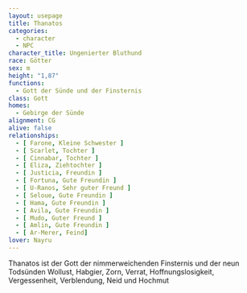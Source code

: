 ```yaml
---
layout: usepage
title: Thanatos
categories:
  - character
  - NPC
character_title: Ungenierter Bluthund
race: Götter
sex: m
height: "1,87"
functions:
  - Gott der Sünde und der Finsternis
class: Gott
homes:
  - Gebirge der Sünde
alignment: CG
alive: false
relationships:
  - [ Farone, Kleine Schwester ]
  - [ Scarlet, Tochter ]
  - [ Cinnabar, Tochter ]
  - [ Eliza, Ziehtochter ]
  - [ Justicia, Freundin ]
  - [ Fortuna, Gute Freundin ]
  - [ U-Ranos, Sehr guter Freund ]
  - [ Seloue, Gute Freundin ]
  - [ Hama, Gute Freundin ]
  - [ Avila, Gute Freundin ]
  - [ Mudo, Guter Freund ]
  - [ Amlin, Gute Freundin ]
  - [ Ar-Merer, Feind]
lover: Nayru
---
```


Thanatos ist der Gott der nimmerweichenden Finsternis und der neun Todsünden Wollust, Habgier, Zorn, Verrat,
Hoffnungslosigkeit, Vergessenheit, Verblendung, Neid und Hochmut
